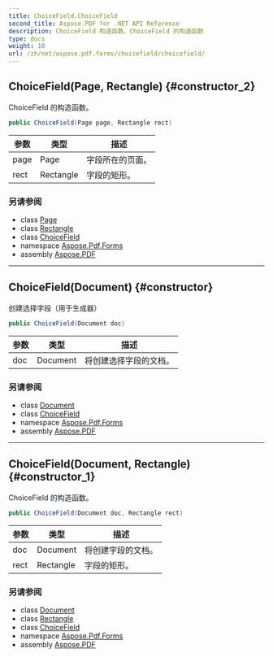 ```yaml
---
title: ChoiceField.ChoiceField
second_title: Aspose.PDF for .NET API Reference
description: ChoiceField 构造函数。ChoiceField 的构造函数
type: docs
weight: 10
url: /zh/net/aspose.pdf.forms/choicefield/choicefield/
---
```

## ChoiceField(Page, Rectangle) {#constructor_2}

ChoiceField 的构造函数。

```csharp
public ChoiceField(Page page, Rectangle rect)
```

| 参数 | 类型 | 描述 |
| --- | --- | --- |
| page | Page | 字段所在的页面。 |
| rect | Rectangle | 字段的矩形。 |

### 另请参阅

* class [Page](../../../aspose.pdf/page/)
* class [Rectangle](../../../aspose.pdf/rectangle/)
* class [ChoiceField](../)
* namespace [Aspose.Pdf.Forms](../../../aspose.pdf.forms/)
* assembly [Aspose.PDF](../../../)

---

## ChoiceField(Document) {#constructor}

创建选择字段（用于生成器）

```csharp
public ChoiceField(Document doc)
```

| 参数 | 类型 | 描述 |
| --- | --- | --- |
| doc | Document | 将创建选择字段的文档。 |

### 另请参阅

* class [Document](../../../aspose.pdf/document/)
* class [ChoiceField](../)
* namespace [Aspose.Pdf.Forms](../../../aspose.pdf.forms/)
* assembly [Aspose.PDF](../../../)

---

## ChoiceField(Document, Rectangle) {#constructor_1}

ChoiceField 的构造函数。

```csharp
public ChoiceField(Document doc, Rectangle rect)
```

| 参数 | 类型 | 描述 |
| --- | --- | --- |
| doc | Document | 将创建字段的文档。 |
| rect | Rectangle | 字段的矩形。 |

### 另请参阅

* class [Document](../../../aspose.pdf/document/)
* class [Rectangle](../../../aspose.pdf/rectangle/)
* class [ChoiceField](../)
* namespace [Aspose.Pdf.Forms](../../../aspose.pdf.forms/)
* assembly [Aspose.PDF](../../../)